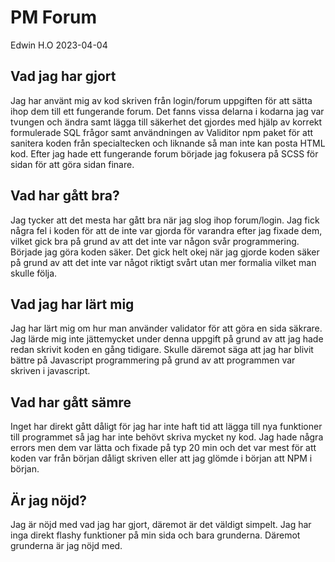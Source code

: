# PM Forum

Edwin H.O 2023-04-04

## Vad jag har gjort

Jag har använt mig av kod skriven från login/forum uppgiften för att sätta ihop dem till ett fungerande forum. Det fanns vissa delarna i kodarna jag var tvungen och ändra samt lägga till säkerhet det gjordes med hjälp av korrekt formulerade SQL frågor samt användningen av Validitor npm paket för att sanitera koden från specialtecken och liknande så man inte kan posta HTML kod.  Efter jag hade ett fungerande forum började jag fokusera på SCSS för sidan för att göra sidan finare. 

##   Vad har gått bra? 

Jag tycker att det mesta har gått bra när jag slog ihop forum/login. Jag fick några fel i koden för att de inte var gjorda för varandra efter jag fixade dem, vilket gick bra på grund av att det inte var någon svår programmering. Började jag göra koden säker. Det gick helt okej när jag gjorde koden säker på grund av att det inte var något riktigt svårt utan mer formalia vilket man skulle följa. 

## Vad jag har lärt mig

Jag har lärt mig om hur man använder validator för att göra en sida säkrare. Jag lärde mig inte jättemycket under denna uppgift på grund av att jag hade redan skrivit koden en gång tidigare. Skulle däremot säga att jag har blivit bättre på Javascript programmering på grund av att programmen var skriven i javascript. 

## Vad har gått sämre 

Inget har direkt gått dåligt för jag har inte haft tid att lägga till nya funktioner till programmet så jag har inte behövt skriva mycket ny kod. Jag hade några errors men dem var lätta  och fixade på typ 20 min och det var mest för att koden var från början dåligt skriven eller att jag glömde i början att NPM i början. 

## Är jag nöjd? 

Jag är nöjd med vad jag har gjort, däremot är det väldigt simpelt. Jag har inga direkt flashy funktioner på min sida och bara grunderna. Däremot grunderna är jag nöjd med. 

